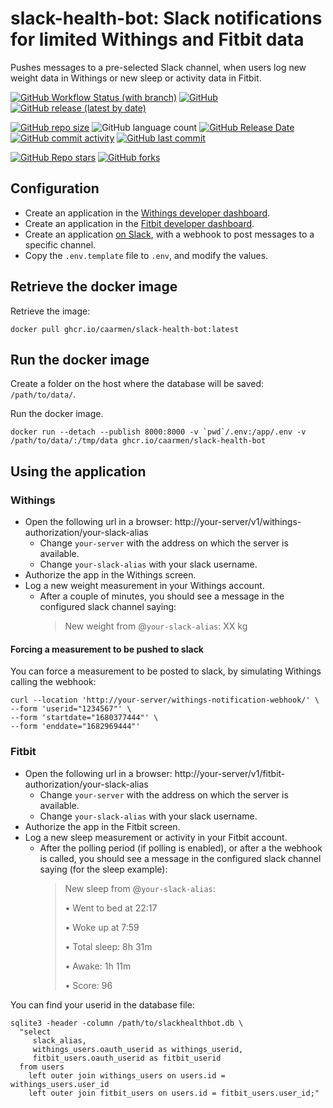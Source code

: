 # slack-health-bot: Slack notifications for limited Withings and Fitbit data

Pushes messages to a pre-selected Slack channel, when users log new weight data in Withings or new sleep or activity data in Fitbit.

[![GitHub Workflow Status (with branch)](https://img.shields.io/github/actions/workflow/status/caarmen/slack-health-bot/check.yml)](https://github.com/caarmen/slack-health-bot/actions/workflows/check.yml?query=branch%3Amain)
[![GitHub](https://img.shields.io/github/license/caarmen/slack-health-bot)](https://github.com/caarmen/slack-health-bot/blob/main/LICENSE)
[![GitHub release (latest by date)](https://img.shields.io/github/v/release/caarmen/slack-health-bot)](https://github.com/caarmen/slack-health-bot/releases)

[![GitHub repo size](https://img.shields.io/github/repo-size/caarmen/slack-health-bot)](https://github.com/caarmen/slack-health-bot/archive/refs/heads/main.zip)
![GitHub language count](https://img.shields.io/github/languages/count/caarmen/slack-health-bot)
[![GitHub Release Date](https://img.shields.io/github/release-date/caarmen/slack-health-bot)](https://github.com/caarmen/slack-health-bot/releases)
[![GitHub commit activity](https://img.shields.io/github/commit-activity/m/caarmen/slack-health-bot)](https://github.com/caarmen/slack-health-bot/commits/main)
[![GitHub last commit](https://img.shields.io/github/last-commit/caarmen/slack-health-bot)](https://github.com/caarmen/slack-health-bot/commits/main)

[![GitHub Repo stars](https://img.shields.io/github/stars/caarmen/slack-health-bot?style=social)](https://github.com/caarmen/slack-health-bot/stargazers)
[![GitHub forks](https://img.shields.io/github/forks/caarmen/slack-health-bot?style=social)](https://github.com/caarmen/slack-health-bot/forks)

## Configuration

* Create an application in the [Withings developer dashboard](https://developer.withings.com/dashboard/).
* Create an application in the [Fitbit developer dashboard](https://dev.fitbit.com/apps/).
* Create an application [on Slack](https://api.slack.com/apps), with a webhook to post messages to a specific channel.
* Copy the `.env.template` file to `.env`, and modify the values.

## Retrieve the docker image

Retrieve the image:
```
docker pull ghcr.io/caarmen/slack-health-bot:latest
```

## Run the docker image

Create a folder on the host where the database will be saved: `/path/to/data/`.

Run the docker image.

```
docker run --detach --publish 8000:8000 -v `pwd`/.env:/app/.env -v /path/to/data/:/tmp/data ghcr.io/caarmen/slack-health-bot
```

## Using the application

### Withings
* Open the following url in a browser: http://your-server/v1/withings-authorization/your-slack-alias
  - Change `your-server` with the address on which the server is available.
  - Change `your-slack-alias` with your slack username.
* Authorize the app in the Withings screen.
* Log a new weight measurement in your Withings account.
  - After a couple of minutes, you should see a message in the configured slack channel saying:
    > New weight from @`your-slack-alias`: XX kg

#### Forcing a measurement to be pushed to slack
You can force a measurement to be posted to slack, by simulating Withings calling the webhook:
```
curl --location 'http://your-server/withings-notification-webhook/' \
--form 'userid="1234567"' \
--form 'startdate="1680377444"' \
--form 'enddate="1682969444"'
```

### Fitbit
* Open the following url in a browser: http://your-server/v1/fitbit-authorization/your-slack-alias
  - Change `your-server` with the address on which the server is available.
  - Change `your-slack-alias` with your slack username.
* Authorize the app in the Fitbit screen.
* Log a new sleep measurement or activity in your Fitbit account.
  - After the polling period (if polling is enabled), or after a the webhook is called,
    you should see a message in the configured slack channel saying (for the sleep example):
    > New sleep from @`your-slack-alias`:
    >
    > • Went to bed at 22:17
    >
    > • Woke up at 7:59
    >
    > • Total sleep: 8h 31m
    >
    > • Awake: 1h 11m
    >
    > • Score: 96

You can find your userid in the database file:
```
sqlite3 -header -column /path/to/slackhealthbot.db \
  "select
     slack_alias,
     withings_users.oauth_userid as withings_userid,
     fitbit_users.oauth_userid as fitbit_userid
  from users
    left outer join withings_users on users.id = withings_users.user_id
    left outer join fitbit_users on users.id = fitbit_users.user_id;"
```
